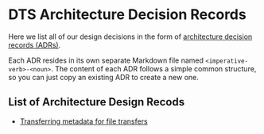 # DTS Architecture Decision Records

Here we list all of our design decisions in the form of
[architecture decision records (ADRs)](https://github.com/joelparkerhenderson/architecture-decision-record).

Each ADR resides in its own separate Markdown file named
`<imperative-verb>-<noun>`. The content of each ADR follows a simple common
structure, so you can just copy an existing ADR to create a new one.

## List of Architecture Design Recods

* [Transferring metadata for file transfers](transfer-metadata.md)
